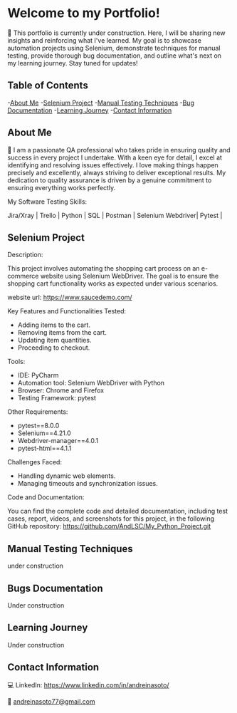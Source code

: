 
# Welcome to my Portfolio!

🔨 This portfolio is currently under construction. Here, I will be sharing new insights and reinforcing what I've learned. My goal is to showcase automation projects using Selenium, demonstrate techniques for manual testing, provide thorough bug documentation, and outline what's next on my learning journey. Stay tuned for updates!



## Table of Contents

-[About Me](#about-me) 
-[Selenium Project](#selenium-project)
-[Manual Testing Techniques](#manual-testing-techniques)
-[Bug Documentation](#bug-documentation)
-[Learning Journey](#learning-journey)
-[Contact Information](#contact-information)

    
  
## About Me 

👩 I am a passionate QA professional who takes pride in ensuring quality and success in every project I undertake. With a keen eye for detail, I excel at identifying and resolving issues effectively. I love making things happen precisely and excellently, always striving to deliver exceptional results. My dedication to quality assurance is driven by a genuine commitment to ensuring everything works perfectly.

My Software Testing Skills:

Jira/Xray | Trello | Python | SQL | Postman | Selenium Webdriver| Pytest |
## Selenium Project

Description: 

This project involves automating the shopping cart process on an e-commerce website using Selenium WebDriver. The goal is to ensure the shopping cart functionality works as expected under various scenarios.

website url: https://www.saucedemo.com/

Key Features and Functionalities Tested:

- Adding items to the cart.
- Removing items from the cart.
- Updating item quantities.
- Proceeding to checkout.

Tools:
- IDE: PyCharm
- Automation tool: Selenium WebDriver with Python
- Browser: Chrome and Firefox
- Testing Framework: pytest

Other Requirements: 
- pytest==8.0.0
- Selenium==4.21.0
- Webdriver-manager==4.0.1
- pytest-html==4.1.1

Challenges Faced:

- Handling dynamic web elements.
- Managing timeouts and synchronization issues.

Code and Documentation:

You can find the complete code and detailed documentation, including test cases, report, videos, and screenshots for this project, in the following GitHub repository:
https://github.com/AndLSC/My_Python_Project.git 




## Manual Testing Techniques

under construction
## Bugs Documentation

Under construction
## Learning Journey

Under construction
## Contact Information

💻 LinkedIn: https://www.linkedin.com/in/andreinasoto/

📧 andreinasoto77@gmail.com
